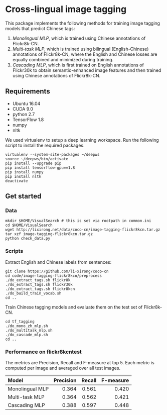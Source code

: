 
# Cross-lingual image tagging

This package implements the following methods for training image tagging models that predict Chinese tags:

1. *Monolingual MLP*, which is trained using Chinese annotations of Flickr8k-CN.
2. *Multi-task MLP*, which is trained using bilingual (English-Chinese) annotations of Flickr8k-CN, where the English and Chinese losses are equally combined and minimized during training.
3. *Cascading MLP*, which is first trained on English annotations of Flickr30k to obtain semantic-enhanced image features and then trained using Chinese annotations of Flickr8k-CN.

## Requirements

* Ubuntu 16.04
* CUDA 9.0
* python 2.7
* TensorFlow 1.8
* numpy
* nltk


We used virtualenv to setup a deep learning workspace. Run the following script to install the required packages.
```shell
virtualenv --system-site-packages ~/deepws
source ~/deepws/bin/activate
pip install --upgrade pip
pip install tensorflow-gpu==1.8
pip install numpy
pip install nltk
deactivate
```

## Get started

### Data

```shell
mkdir $HOME/VisualSearch # this is set via rootpath in common.ini 
cd $HOME/VisualSearch
wget http://lixirong.net/data/coco-cn/image-tagging-flickr8kcn.tar.gz
tar xzf image-tagging-flickr8kcn.tar.gz
python check_data.py
```

### Scripts

Extract English and Chinese labels from sentences:
```shell
git clone https://github.com/li-xirong/coco-cn
cd code/image-tagging-flickr8kcn/preprocess
./do_extract_tags.sh flickr8k
./do_extract_tags.sh flickr30k
./do_extract_tags.sh flickr8kcn
./do_build_train_vocab.sh
cd ..
```

Train Chinese tagging models and evaluate them on the test set of Flickr8k-CN. 

```shell 
cd tf_tagging
./do_mono_zh_mlp.sh   
./do_multitask_mlp.sh
./do_cascade_mlp.sh
cd ..
```

### Performance on flickr8kcntest

The metrics are Precision, Recall and F-measure at top 5. 
Each metric is computed per image and averaged over all test images.

| Model | Precision | Recall | F-measure |
|:--- | ---:| ---:| ---:|
| Monolingual  MLP | 0.364 | 0.561 | 0.420 |
| Multi-task MLP   | 0.364 | 0.562 | 0.421 | 
| Cascading MLP    | 0.388 | 0.597 | 0.448 |

